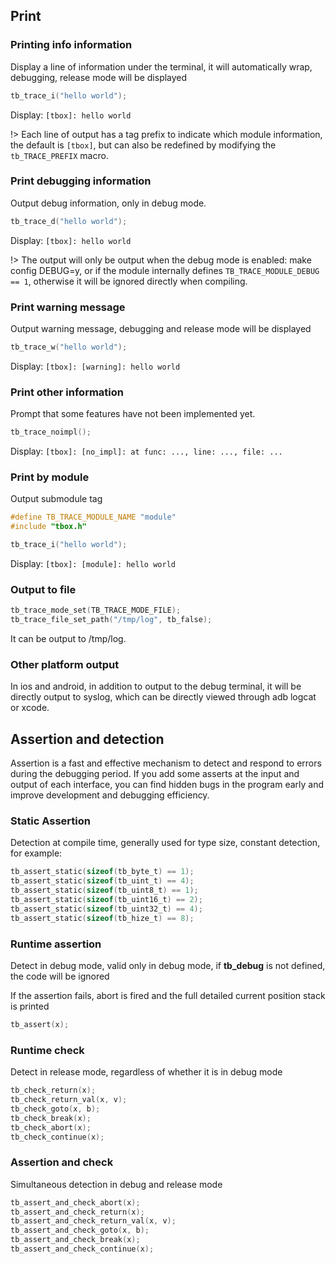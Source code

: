 ## Print

### Printing info information

Display a line of information under the terminal, it will automatically wrap, debugging, release mode will be displayed

```c
tb_trace_i("hello world");
```

Display: `[tbox]: hello world`

!> Each line of output has a tag prefix to indicate which module information, the default is `[tbox]`, but can also be redefined by modifying the `tb_TRACE_PREFIX` macro.

### Print debugging information

Output debug information, only in debug mode.

```c
tb_trace_d("hello world");
```

Display: `[tbox]: hello world`

!> The output will only be output when the debug mode is enabled: make config DEBUG=y, or if the module internally defines `TB_TRACE_MODULE_DEBUG == 1`, otherwise it will be ignored directly when compiling.

### Print warning message

Output warning message, debugging and release mode will be displayed

```c
tb_trace_w("hello world");
```

Display: `[tbox]: [warning]: hello world`

### Print other information

Prompt that some features have not been implemented yet.

```c
tb_trace_noimpl();
```

Display: `[tbox]: [no_impl]: at func: ..., line: ..., file: ...`

### Print by module

Output submodule tag

```c
#define TB_TRACE_MODULE_NAME "module"
#include "tbox.h"

tb_trace_i("hello world");
```

Display: `[tbox]: [module]: hello world`

### Output to file

```c
tb_trace_mode_set(TB_TRACE_MODE_FILE);
tb_trace_file_set_path("/tmp/log", tb_false);
```

It can be output to /tmp/log.

### Other platform output

In ios and android, in addition to output to the debug terminal, it will be directly output to syslog, which can be directly viewed through adb logcat or xcode.

## Assertion and detection

Assertion is a fast and effective mechanism to detect and respond to errors during the debugging period. If you add some asserts at the input and output of each interface, you can find hidden bugs in the program early and improve development and debugging efficiency.

### Static Assertion

Detection at compile time, generally used for type size, constant detection, for example:

```c
tb_assert_static(sizeof(tb_byte_t) == 1);
tb_assert_static(sizeof(tb_uint_t) == 4);
tb_assert_static(sizeof(tb_uint8_t) == 1);
tb_assert_static(sizeof(tb_uint16_t) == 2);
tb_assert_static(sizeof(tb_uint32_t) == 4);
tb_assert_static(sizeof(tb_hize_t) == 8);
```

### Runtime assertion

Detect in debug mode, valid only in debug mode, if __tb_debug__ is not defined, the code will be ignored

If the assertion fails, abort is fired and the full detailed current position stack is printed

```c
tb_assert(x);
```

### Runtime check

Detect in release mode, regardless of whether it is in debug mode

```c
tb_check_return(x);
tb_check_return_val(x, v);
tb_check_goto(x, b);
tb_check_break(x);
tb_check_abort(x);
tb_check_continue(x);
```

### Assertion and check

Simultaneous detection in debug and release mode

```c
tb_assert_and_check_abort(x);
tb_assert_and_check_return(x);
tb_assert_and_check_return_val(x, v);
tb_assert_and_check_goto(x, b);
tb_assert_and_check_break(x);
tb_assert_and_check_continue(x);
```
